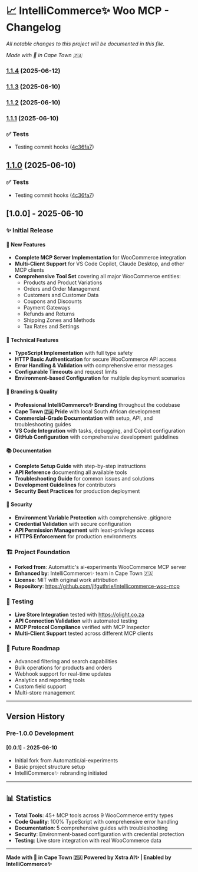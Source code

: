 # 📈 IntelliCommerce✨ Woo MCP - Changelog

*All notable changes to this project will be documented in this file.*

*Made with 🧡 in Cape Town 🇿🇦*

### [1.1.4](https://github.com/jlfguthrie/intellicommerce-woo-mcp/compare/v1.1.3...v1.1.4) (2025-06-12)

### [1.1.3](https://github.com/jlfguthrie/intellicommerce-woo-mcp/compare/v1.1.2...v1.1.3) (2025-06-10)

### [1.1.2](https://github.com/jlfguthrie/intellicommerce-woo-mcp/compare/v1.1.1...v1.1.2) (2025-06-10)

### [1.1.1](https://github.com/jlfguthrie/intellicommerce-woo-mcp/compare/v1.0.1...v1.1.1) (2025-06-10)


### ✅ Tests

* Testing commit hooks ([4c36fa7](https://github.com/jlfguthrie/intellicommerce-woo-mcp/commit/4c36fa7ee6550e5311fe0001143a9d89c627465d))

## [1.1.0](https://github.com/jlfguthrie/intellicommerce-woo-mcp/compare/v1.0.1...v1.1.0) (2025-06-10)


### ✅ Tests

* Testing commit hooks ([4c36fa7](https://github.com/jlfguthrie/intellicommerce-woo-mcp/commit/4c36fa7ee6550e5311fe0001143a9d89c627465d))

## [1.0.0] - 2025-06-10

### ✨ Initial Release

#### 🎯 New Features
- **Complete MCP Server Implementation** for WooCommerce integration
- **Multi-Client Support** for VS Code Copilot, Claude Desktop, and other MCP clients
- **Comprehensive Tool Set** covering all major WooCommerce entities:
  - Products and Product Variations
  - Orders and Order Management
  - Customers and Customer Data
  - Coupons and Discounts
  - Payment Gateways
  - Refunds and Returns
  - Shipping Zones and Methods
  - Tax Rates and Settings

#### 🔧 Technical Features
- **TypeScript Implementation** with full type safety
- **HTTP Basic Authentication** for secure WooCommerce API access
- **Error Handling & Validation** with comprehensive error messages
- **Configurable Timeouts** and request limits
- **Environment-based Configuration** for multiple deployment scenarios

#### 🎨 Branding & Quality
- **Professional IntelliCommerce✨ Branding** throughout the codebase
- **Cape Town 🇿🇦 Pride** with local South African development
- **Commercial-Grade Documentation** with setup, API, and troubleshooting guides
- **VS Code Integration** with tasks, debugging, and Copilot configuration
- **GitHub Configuration** with comprehensive development guidelines

#### 📚 Documentation
- **Complete Setup Guide** with step-by-step instructions
- **API Reference** documenting all available tools
- **Troubleshooting Guide** for common issues and solutions
- **Development Guidelines** for contributors
- **Security Best Practices** for production deployment

#### 🔐 Security
- **Environment Variable Protection** with comprehensive .gitignore
- **Credential Validation** with secure configuration
- **API Permission Management** with least-privilege access
- **HTTPS Enforcement** for production environments

### 🏗️ Project Foundation
- **Forked from**: Automattic's ai-experiments WooCommerce MCP server
- **Enhanced by**: IntelliCommerce✨ team in Cape Town 🇿🇦
- **License**: MIT with original work attribution
- **Repository**: https://github.com/jlfguthrie/intellicommerce-woo-mcp

### 🧪 Testing
- **Live Store Integration** tested with https://olight.co.za
- **API Connection Validation** with automated testing
- **MCP Protocol Compliance** verified with MCP Inspector
- **Multi-Client Support** tested across different MCP clients

### 🎯 Future Roadmap
- Advanced filtering and search capabilities
- Bulk operations for products and orders
- Webhook support for real-time updates
- Analytics and reporting tools
- Custom field support
- Multi-store management

---

## Version History

### Pre-1.0.0 Development

#### [0.0.1] - 2025-06-10
- Initial fork from Automattic/ai-experiments
- Basic project structure setup
- IntelliCommerce✨ rebranding initiated

---

## 📊 Statistics

- **Total Tools**: 45+ MCP tools across 9 WooCommerce entity types
- **Code Quality**: 100% TypeScript with comprehensive error handling
- **Documentation**: 5 comprehensive guides with troubleshooting
- **Security**: Environment-based configuration with credential protection
- **Testing**: Live store integration with real WooCommerce data

---

**Made with 🧡 in Cape Town 🇿🇦**
**Powered by Xstra AI✨ | Enabled by IntelliCommerce✨**
